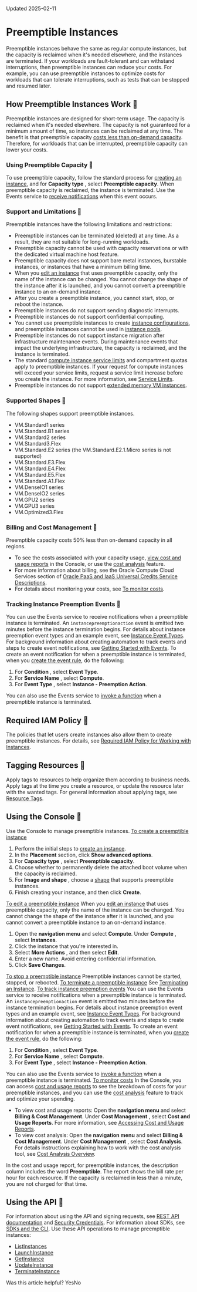 Updated 2025-02-11
# Preemptible Instances
Preemptible instances behave the same as regular compute instances, but the capacity is reclaimed when it's needed elsewhere, and the instances are terminated. If your workloads are fault-tolerant and can withstand interruptions, then preemptible instances can reduce your costs. For example, you can use preemptible instances to optimize costs for workloads that can tolerate interruptions, such as tests that can be stopped and resumed later.
## How Preemptible Instances Work 🔗 
Preemptible instances are designed for short-term usage. The capacity is reclaimed when it's needed elsewhere. The capacity is not guaranteed for a minimum amount of time, so instances can be reclaimed at any time. The benefit is that preemptible capacity [costs less than on-demand capacity](https://docs.oracle.com/en-us/iaas/Content/Compute/Concepts/preemptible.htm#howitworks__billing). Therefore, for workloads that can be interrupted, preemptible capacity can lower your costs.
### Using Preemptible Capacity 🔗 
To use preemptible capacity, follow the standard process for [creating an instance](https://docs.oracle.com/en-us/iaas/Content/Compute/Tasks/launchinginstance.htm#top "Create a bare metal or virtual machine \(VM\) compute instance by using Compute service."), and for **Capacity type** , select **Preemptible capacity**.
When preemptible capacity is reclaimed, the instance is terminated. Use the Events service to [receive notifications](https://docs.oracle.com/en-us/iaas/Content/Compute/Concepts/preemptible.htm#howitworks__events) when this event occurs.
### Support and Limitations 🔗 
Preemptible instances have the following limitations and restrictions:
  * Preemptible instances can be terminated (deleted) at any time. As a result, they are not suitable for long-running workloads.
  * Preemptible capacity cannot be used with capacity reservations or with the dedicated virtual machine host feature.
  * Preemptible capacity does not support bare metal instances, burstable instances, or instances that have a minimum billing time.
  * When you [edit an instance](https://docs.oracle.com/en-us/iaas/Content/Compute/Tasks/edit-instance.htm#edit-instance "You can edit the properties of a compute instance without having to rebuild the instance or redeploy your applications. When you edit an instance, the instance's OCID remains the same.") that uses preemptible capacity, only the name of the instance can be changed. You cannot change the shape of the instance after it is launched, and you cannot convert a preemptible instance to an on-demand instance.
  * After you create a preemptible instance, you cannot start, stop, or reboot the instance.
  * Preemptible instances do not support sending diagnostic interrupts.
  * Preemptible instances do not support confidential computing.
  * You cannot use preemptible instances to create [instance configurations](https://docs.oracle.com/en-us/iaas/Content/Compute/Concepts/instancemanagement.htm#config), and preemptible instances cannot be used in [instance pools](https://docs.oracle.com/en-us/iaas/Content/Compute/Concepts/instancemanagement.htm#Instance).
  * Preemptible instances do not support instance migration after infrastructure maintenance events. During maintenance events that impact the underlying infrastructure, the capacity is reclaimed, and the instance is terminated.
  * The standard [compute instance service limits](https://docs.oracle.com/iaas/Content/General/Concepts/servicelimits.htm#Compute_Instances) and compartment quotas apply to preemptible instances. If your request for compute instances will exceed your service limits, request a service limit increase before you create the instance. For more information, see [Service Limits](https://docs.oracle.com/iaas/Content/General/Concepts/servicelimits.htm).
  * Preemptible instances do not support [extended memory VM instances](https://docs.oracle.com/en-us/iaas/Content/Compute/References/extended-memory-vm-instances.htm#extended-memory-vm-instances "Extended memory virtual machine \(VM\) instances are VM instances that provide more memory and cores than available with standard shapes.").


### Supported Shapes 🔗 
The following shapes support preemptible instances.
  * VM.Standard1 series
  * VM.Standard.B1 series
  * VM.Standard2 series
  * VM.Standard3.Flex
  * VM.Standard.E2 series (the VM.Standard.E2.1.Micro series is not supported)
  * VM.Standard.E3.Flex
  * VM.Standard.E4.Flex
  * VM.Standard.E5.Flex
  * VM.Standard.A1.Flex
  * VM.DenseIO1 series
  * VM.DenseIO2 series
  * VM.GPU2 series
  * VM.GPU3 series
  * VM.Optimized3.Flex


### Billing and Cost Management 🔗 
Preemptible capacity costs 50% less than on-demand capacity in all regions.
  * To see the costs associated with your capacity usage, [view cost and usage reports](https://docs.oracle.com/iaas/Content/Billing/Concepts/costusagereportsoverview.htm) in the Console, or use the [cost analysis](https://docs.oracle.com/iaas/Content/Billing/Concepts/costanalysisoverview.htm) feature.
  * For more information about billing, see the Oracle Compute Cloud Services section of [Oracle PaaS and IaaS Universal Credits Service Descriptions](https://www.oracle.com/assets/paas-iaas-universal-credits-3940775.pdf).
  * For details about monitoring your costs, see [To monitor costs](https://docs.oracle.com/en-us/iaas/Content/Compute/Concepts/preemptible.htm#costs).


### Tracking Instance Preemption Events 🔗 
You can use the Events service to receive notifications when a preemptible instance is terminated. An `instancepreemptionaction` event is emitted two minutes before the instance termination begins. For details about instance preemption event types and an example event, see [Instance Event Types](https://docs.oracle.com/iaas/Content/Events/Reference/eventsproducers.htm#computeevents__compute_instance).
For background information about creating automation to track events and steps to create event notifications, see [Getting Started with Events](https://docs.oracle.com/iaas/Content/Events/Concepts/eventsgetstarted.htm).
To create an event notification for when a preemptible instance is terminated, when you [create the event rule](https://docs.oracle.com/iaas/Content/Events/Task/create-events-rule.htm), do the following:
  1. For **Condition** , select **Event Type**.
  2. For **Service Name** , select **Compute**.
  3. For **Event Type** , select **Instance - Preemption Action**.


You can also use the Events service to [invoke a function](https://docs.oracle.com/iaas/Content/Functions/Concepts/functionsoverview.htm) when a preemptible instance is terminated.
## Required IAM Policy 🔗 
The policies that let users create instances also allow them to create preemptible instances. For details, see [Required IAM Policy for Working with Instances](https://docs.oracle.com/en-us/iaas/Content/Compute/Tasks/instances.htm#permissions).
## Tagging Resources 🔗 
Apply tags to resources to help organize them according to business needs. Apply tags at the time you create a resource, or update the resource later with the wanted tags. For general information about applying tags, see [Resource Tags](https://docs.oracle.com/iaas/Content/General/Concepts/resourcetags.htm).
## Using the Console 🔗 
Use the Console to manage preemptible instances.
[To create a preemptible instance](https://docs.oracle.com/en-us/iaas/Content/Compute/Concepts/preemptible.htm)
  1. Perform the initial steps to [create an instance](https://docs.oracle.com/en-us/iaas/Content/Compute/Tasks/launchinginstance.htm#top "Create a bare metal or virtual machine \(VM\) compute instance by using Compute service.").
  2. In the **Placement** section, click **Show advanced options**.
  3. For **Capacity type** , select **Preemptible capacity**.
  4. Choose whether to permanently delete the attached boot volume when the capacity is reclaimed.
  5. For **Image and shape** , choose a [shape](https://docs.oracle.com/en-us/iaas/Content/Compute/Concepts/preemptible.htm#howitworks__supported-preemptible-shapes) that supports preemptible instances.
  6. Finish creating your instance, and then click **Create**.


[To edit a preemptible instance](https://docs.oracle.com/en-us/iaas/Content/Compute/Concepts/preemptible.htm)
When you [edit an instance](https://docs.oracle.com/en-us/iaas/Content/Compute/Tasks/edit-instance.htm#edit-instance "You can edit the properties of a compute instance without having to rebuild the instance or redeploy your applications. When you edit an instance, the instance's OCID remains the same.") that uses preemptible capacity, only the name of the instance can be changed. You cannot change the shape of the instance after it is launched, and you cannot convert a preemptible instance to an on-demand instance.
  1. Open the **navigation menu** and select **Compute**. Under **Compute** , select **Instances**.
  2. Click the instance that you're interested in.
  3. Select **More Actions** , and then select **Edit**.
  4. Enter a new name. Avoid entering confidential information.
  5. Click **Save Changes**.


[To stop a preemptible instance](https://docs.oracle.com/en-us/iaas/Content/Compute/Concepts/preemptible.htm)
Preemptible instances cannot be started, stopped, or rebooted.
[To terminate a preemptible instance](https://docs.oracle.com/en-us/iaas/Content/Compute/Concepts/preemptible.htm)
See [Terminating an Instance](https://docs.oracle.com/en-us/iaas/Content/Compute/Tasks/terminatinginstance.htm#top "You can permanently delete \(terminate\) instances that you no longer need. Any attached VNICs and volumes are automatically detached when the instance terminates. Eventually, the instance's public and private IP addresses are released and become available for other instances.").
[To track instance preemption events](https://docs.oracle.com/en-us/iaas/Content/Compute/Concepts/preemptible.htm)
You can use the Events service to receive notifications when a preemptible instance is terminated. An `instancepreemptionaction` event is emitted two minutes before the instance termination begins. For details about instance preemption event types and an example event, see [Instance Event Types](https://docs.oracle.com/iaas/Content/Events/Reference/eventsproducers.htm#computeevents__compute_instance).
For background information about creating automation to track events and steps to create event notifications, see [Getting Started with Events](https://docs.oracle.com/iaas/Content/Events/Concepts/eventsgetstarted.htm).
To create an event notification for when a preemptible instance is terminated, when you [create the event rule](https://docs.oracle.com/iaas/Content/Events/Task/create-events-rule.htm), do the following:
  1. For **Condition** , select **Event Type**.
  2. For **Service Name** , select **Compute**.
  3. For **Event Type** , select **Instance - Preemption Action**.


You can also use the Events service to [invoke a function](https://docs.oracle.com/iaas/Content/Functions/Concepts/functionsoverview.htm) when a preemptible instance is terminated.
[To monitor costs](https://docs.oracle.com/en-us/iaas/Content/Compute/Concepts/preemptible.htm)
In the Console, you can access [cost and usage reports](https://docs.oracle.com/iaas/Content/Billing/Concepts/costusagereportsoverview.htm) to see the breakdown of costs for your preemptible instances, and you can use the [cost analysis](https://docs.oracle.com/iaas/Content/Billing/Concepts/costanalysisoverview.htm) feature to track and optimize your spending.
  * To view cost and usage reports: Open the **navigation menu** and select **Billing & Cost Management**. Under **Cost Management** , select **Cost and Usage Reports**. For more information, see [Accessing Cost and Usage Reports](https://docs.oracle.com/iaas/Content/Billing/Concepts/usagereportsoverview.htm#Accessing_Cost_and_Usage_Reports).
  * To view cost analysis: Open the **navigation menu** and select **Billing & Cost Management**. Under **Cost Management** , select **Cost Analysis**. For details instructions explaining how to work with the cost analysis tool, see [Cost Analysis Overview](https://docs.oracle.com/iaas/Content/Billing/Concepts/costanalysisoverview.htm).


In the cost and usage report, for preemptible instances, the description column includes the word **Preemptible**. The report shows the bill rate per hour for each resource. If the capacity is reclaimed in less than a minute, you are not charged for that time.
## Using the API 🔗 
For information about using the API and signing requests, see [REST API documentation](https://docs.oracle.com/iaas/Content/API/Concepts/usingapi.htm) and [Security Credentials](https://docs.oracle.com/iaas/Content/General/Concepts/credentials.htm). For information about SDKs, see [SDKs and the CLI](https://docs.oracle.com/iaas/Content/API/Concepts/sdks.htm).
Use these API operations to manage preemptible instances: 
  * [ListInstances](https://docs.oracle.com/iaas/api/#/en/iaas/latest/Instance/ListInstances)
  * [LaunchInstance](https://docs.oracle.com/iaas/api/#/en/iaas/latest/Instance/LaunchInstance)
  * [GetInstance](https://docs.oracle.com/iaas/api/#/en/iaas/latest/Instance/GetInstance)
  * [UpdateInstance](https://docs.oracle.com/iaas/api/#/en/iaas/latest/Instance/UpdateInstance)
  * [TerminateInstance](https://docs.oracle.com/iaas/api/#/en/iaas/latest/Instance/TerminateInstance)


Was this article helpful?
YesNo

